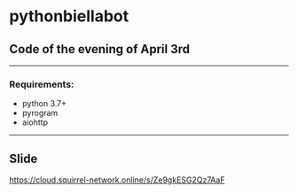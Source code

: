 # pythonbiellabot
## Code of the evening of April 3rd
<hr>

### Requirements:

<ul>
  <li>python 3.7+</li>
  <li>pyrogram</li>
  <li>aiohttp</li>
</ul>

<hr>

## Slide

https://cloud.squirrel-network.online/s/Ze9gkESG2Qz7AaF

